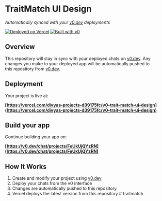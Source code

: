 # TraitMatch UI Design

*Automatically synced with your [v0.dev](https://v0.dev) deployments*

[![Deployed on Vercel](https://img.shields.io/badge/Deployed%20on-Vercel-black?style=for-the-badge&logo=vercel)](https://vercel.com/divyas-projects-d39175fc/v0-trait-match-ui-design)
[![Built with v0](https://img.shields.io/badge/Built%20with-v0.dev-black?style=for-the-badge)](https://v0.dev/chat/projects/FeUkUjQYzRN)

## Overview

This repository will stay in sync with your deployed chats on [v0.dev](https://v0.dev).
Any changes you make to your deployed app will be automatically pushed to this repository from [v0.dev](https://v0.dev).

## Deployment

Your project is live at:

**[https://vercel.com/divyas-projects-d39175fc/v0-trait-match-ui-design](https://vercel.com/divyas-projects-d39175fc/v0-trait-match-ui-design)**

## Build your app

Continue building your app on:

**[https://v0.dev/chat/projects/FeUkUjQYzRN](https://v0.dev/chat/projects/FeUkUjQYzRN)**

## How It Works

1. Create and modify your project using [v0.dev](https://v0.dev)
2. Deploy your chats from the v0 interface
3. Changes are automatically pushed to this repository
4. Vercel deploys the latest version from this repository
#   t r a i t m a t c h  
 